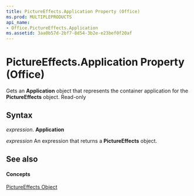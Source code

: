 ```yaml
---
title: PictureEffects.Application Property (Office)
ms.prod: MULTIPLEPRODUCTS
api_name:
- Office.PictureEffects.Application
ms.assetid: 3aa0b57d-2bf7-8d54-3b2e-e23bef0f20af
---
```



# PictureEffects.Application Property (Office)

Gets an  **Application** object that represents the container application for the **PictureEffects** object. Read-only


## Syntax

 _expression_. **Application**

 _expression_ An expression that returns a **PictureEffects** object.


## See also


#### Concepts


[PictureEffects Object](pictureeffects-object-office.md)

